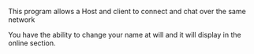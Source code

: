 This program allows a Host and client to connect and chat over the same network

You have the ability to change your name at will and it will display in the online section.

